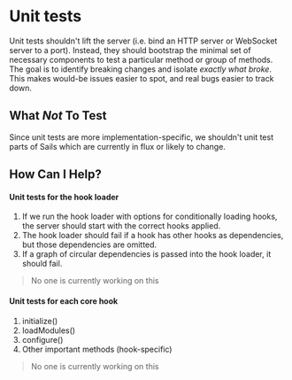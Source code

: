 # Unit tests

Unit tests shouldn't lift the server (i.e. bind an HTTP server or WebSocket server to a port). Instead, they should bootstrap the minimal set of necessary components to test a particular method or group of methods.  The goal is to identify breaking changes and isolate _exactly what broke_.  This makes would-be issues easier to spot, and real bugs easier to track down.


## What _Not_ To Test
Since unit tests are more implementation-specific, we shouldn't unit test parts of Sails which are currently in flux or likely to change.

## How Can I Help?


#### Unit tests for the hook loader

1. If we run the hook loader with options for conditionally loading hooks, the server should start with the correct hooks applied.
2. The hook loader should fail if a hook has other hooks as dependencies, but those dependencies are omitted.
3. If a graph of circular dependencies is passed into the hook loader, it should fail.

> No one is currently working on this



#### Unit tests for each core hook

1. initialize()
2. loadModules()
3. configure()
3. Other important methods (hook-specific)

> No one is currently working on this